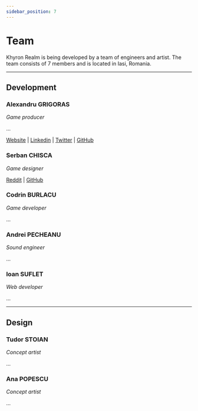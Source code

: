 ```yaml
---
sidebar_position: 7
---
```


# Team

Khyron Realm is being developed by a team of engineers and artist.
The team consists of 7 members and is located in Iasi, Romania.
___

## Development

### Alexandru GRIGORAS
*Game producer*

...

[Website](https://alexgrigoras.github.io/portfolio/) | [Linkedin](https://www.linkedin.com/in/alexandrugrigoras/) | [Twitter](https://twitter.com/alexandru_grigo) | [GitHub](https://github.com/alexgrigoras)

### Serban CHISCA
*Game designer*

[Reddit](https://www.reddit.com/user/serban1313) | [GitHub](https://github.com/sergane13)

### Codrin BURLACU
*Game developer*

...

### Andrei PECHEANU
*Sound engineer*

...

### Ioan SUFLET
*Web developer*

...

___

## Design

### Tudor STOIAN
*Concept artist*

...

### Ana POPESCU
*Concept artist*

...
